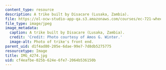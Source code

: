 ```yaml
---
content_type: resource
description: A trike built by Disacare (Lusaka, Zambia).
file: https://ol-ocw-studio-app-qa.s3.amazonaws.com/courses/ec-721-wheelchair-design-in-developing-countries-spring-2009/cf4eafbe025b624e6fe72064b536150b_IMG_4274.jpg
file_type: image/jpeg
image_metadata:
  caption: A trike built by Disacare (Lusaka, Zambia).
  credit: 'Credit: Photo courtesy of Amos G. Winter.'
  image-alt: Photo of trike's front end.
parent_uid: d1f4ad80-205e-6dae-99e7-7d8db5275775
resourcetype: Image
title: IMG_4274.jpg
uid: cf4eafbe-025b-624e-6fe7-2064b536150b
---
```

